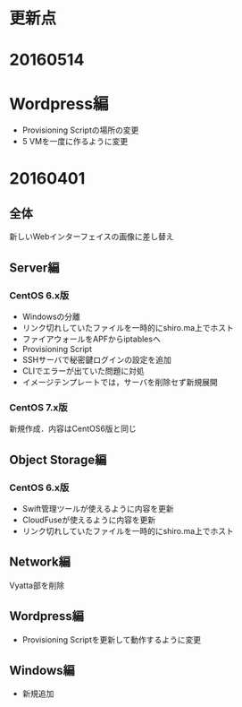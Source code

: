 # 更新点

# 20160514
# Wordpress編
- Provisioning Scriptの場所の変更
- 5 VMを一度に作るように変更

# 20160401
## 全体
新しいWebインターフェイスの画像に差し替え

## Server編
### CentOS 6.x版
- Windowsの分離
- リンク切れしていたファイルを一時的にshiro.ma上でホスト
- ファイアウォールをAPFからiptablesへ
- Provisioning Script
- SSHサーバで秘密鍵ログインの設定を追加
- CLIでエラーが出ていた問題に対処
- イメージテンプレートでは，サーバを削除セず新規展開

### CentOS 7.x版
新規作成．内容はCentOS6版と同じ

## Object Storage編
### CentOS 6.x版
- Swift管理ツールが使えるように内容を更新
- CloudFuseが使えるように内容を更新
- リンク切れしていたファイルを一時的にshiro.ma上でホスト

## Network編
Vyatta部を削除

## Wordpress編
- Provisioning Scriptを更新して動作するように変更

## Windows編
- 新規追加


